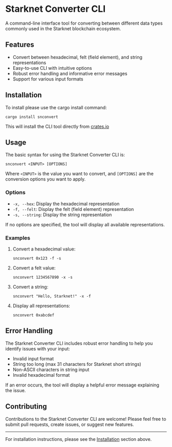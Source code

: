 # Starknet Converter CLI

A command-line interface tool for converting between different data types commonly used in the Starknet blockchain ecosystem.

## Features

- Convert between hexadecimal, felt (field element), and string representations
- Easy-to-use CLI with intuitive options
- Robust error handling and informative error messages
- Support for various input formats

## Installation

To install please use the cargo install command:

```
cargo install snconvert
```

This will install the CLI tool directly from [crates.io](https://crates.io/crates/snconvert)

## Usage

The basic syntax for using the Starknet Converter CLI is:

```
snconvert <INPUT> [OPTIONS]
```

Where `<INPUT>` is the value you want to convert, and `[OPTIONS]` are the conversion options you want to apply.

### Options

- `-x, --hex`: Display the hexadecimal representation
- `-f, --felt`: Display the felt (field element) representation
- `-s, --string`: Display the string representation

If no options are specified, the tool will display all available representations.

### Examples

1. Convert a hexadecimal value:

   ```
   snconvert 0x123 -f -s
   ```

2. Convert a felt value:

   ```
   snconvert 1234567890 -x -s
   ```

3. Convert a string:

   ```
   snconvert "Hello, Starknet!" -x -f
   ```

4. Display all representations:
   ```
   snconvert 0xabcdef
   ```

## Error Handling

The Starknet Converter CLI includes robust error handling to help you identify issues with your input:

- Invalid input format
- String too long (max 31 characters for Starknet short strings)
- Non-ASCII characters in string input
- Invalid hexadecimal format

If an error occurs, the tool will display a helpful error message explaining the issue.

## Contributing

Contributions to the Starknet Converter CLI are welcome! Please feel free to submit pull requests, create issues, or suggest new features.

---

For installation instructions, please see the [Installation](#installation) section above.
